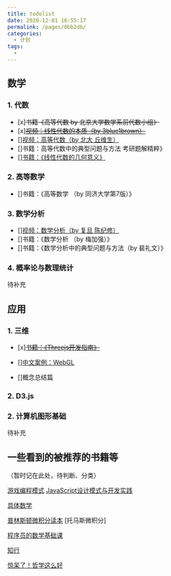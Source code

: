 ```yaml
---
title: todolist
date: 2020-12-01 16:55:17
permalink: /pages/0bb2db/
categories:
  - 计划
tags:
  - 
---
```



## 数学

### 1. 代数
- [x]~~书籍《高等代数 by 北京大学数学系前代数小组》~~
- [x]~~[视频：线性代数的本质（by 3blue1brown）](https://www.bilibili.com/video/BV1ys411472E)~~
- [][视频：高等代数（by 北大 丘维生）](https://www.bilibili.com/video/BV1Pb411K7JA)
- []书籍：高等代数中的典型问题与方法 考研题解精粹》
- [][书籍：《线性代数的几何意义》](https://book.douban.com/subject/26651221/)

### 2. 高等数学
- []书籍：《高等数学 （by 同济大学第7版）》

### 3. 数学分析
- [][视频：数学分析（by 复旦 陈纪修）](https://www.bilibili.com/video/BV12s411h7v4)
- []书籍：《数学分析 （by 梅加强）》
- []书籍：《数学分析中的典型问题与方法（by 裴礼文）》

### 4. 概率论与数理统计
待补充

## 应用

### 1. 三维

- [x]~~[书籍：《Threejs开发指南》]()~~
- [][中文案例：WebGL](https://www.wjceo.com/blog/webgl/)

- []概念总结篇

### 2. D3.js 

### 2. 计算机图形基础
待补充



## 一些看到的被推荐的书籍等
（暂时记在此处，待判断、分类）

[游戏编程模式](https://book.douban.com/subject/26880704/)
[JavaScript设计模式与开发实践](https://book.douban.com/subject/26382780/)

[具体数学](https://book.douban.com/subject/21323941/)

[普林斯顿微积分读本](https://book.douban.com/subject/26899701/)
[托马斯微积分]

[程序员的数学基础课](https://time.geekbang.org/column/article/73511)


[知行](https://book.douban.com/subject/33463986/)

[惊呆了！哲学这么好](https://book.douban.com/subject/27605891/)